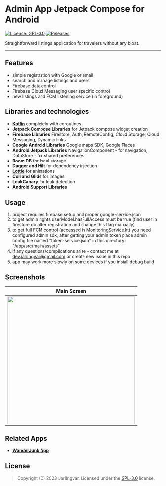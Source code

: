 # Admin App Jetpack Compose for Android
[![License: GPL-3.0](https://img.shields.io/badge/License-GPL%203.0-blue.svg)](https://www.gnu.org/licenses/gpl.html) [![Releases](https://img.shields.io/github/v/release/jarlingvar/admin-android.svg)](https://github.com/jarlingvar/admin-android/releases/latest)

Straightforward listings application for travelers without any bloat.

---
## Features
- simple registration with Google or email
- search and manage listings and users
- Firebase data control
- Firebase Cloud Messaging user specific control
- new listings and FCM listening service (in foreground)


## Libraries and technologies
- [**Kotlin**](https://github.com/JetBrains/kotlin) completely with coroutines
- **Jetpack Compose Libraries** for Jetpack compose widget creation
- **Firebase Libraries** Firestore, Auth, RemoteConfig, Cloud Storage, Cloud Messaging, Dynamic links
- **Google Android Libraries** Google maps SDK, Google Places
- **Android Jetpack Libraries** NavigationComponent - for navigation, DataStore - for shared preferences
- **Room DB** for local storage
- **Dagger and Hilt** for dependency injection
- [**Lottie**](https://github.com/airbnb/lottie-android) for animations
- **Coil and Glide** for images
- **LeakCanary** for leak detection
- **Android Support Libraries**


## Usage
1) project requires firebase setup and proper google-service.json
2) to get admin rights userModel.hasFullAccess must be true (find user in firestore db after registration and change this flag manually)
3) to get full FCM control (accessed in MonitoringService.kt) you need configured admin sdk, after getting your admin token place admin config file named "token-service.json" in this directory : "/app/src/main/assets"
4) if any questions/complications arise - contact me at dev.jalringvar@gmail.com or create new issue in this repo
5) app may work more slowly on some devices if you install debug build

## Screenshots
|                      Main Screen                      |
|:-----------------------------------------------------:|
| <img src="/assets/images/admin-anim.gif" width="412"> |

## Related Apps
- [**WanderJunk App**](https://github.com/jarlingvar/wanderjunk-pub)

## License
> Copyright (C) 2023 JarlIngvar.
> Licensed under the [GPL-3.0](https://www.gnu.org/licenses/gpl.html) license.